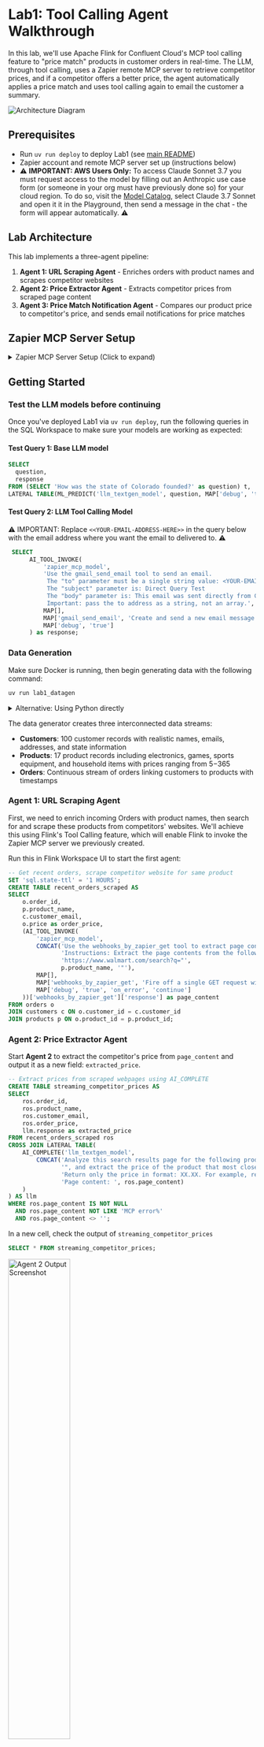 # Lab1: Tool Calling Agent Walkthrough

In this lab, we'll use Apache Flink for Confluent Cloud's MCP tool calling feature to "price match" products in customer orders in real-time. The LLM, through tool calling, uses a Zapier remote MCP server to retrieve competitor prices, and if a competitor offers a better price, the agent automatically applies a price match and uses tool calling again to email the customer a summary.

![Architecture Diagram](./assets/lab1/lab1-architecture.png)

## Prerequisites
- Run `uv run deploy` to deploy Lab1 (see [main README](./README.md))
- Zapier account and remote MCP server set up  (instructions below)
- ⚠️ **IMPORTANT: AWS Users Only:** To access Claude Sonnet 3.7 you must request access to the model by filling out an Anthropic use case form (or someone in your org must have previously done so) for your cloud region. To do so, visit the [Model Catalog](https://console.aws.amazon.com/bedrock/home#/model-catalog), select Claude 3.7 Sonnet and open it it in the Playground, then send a message in the chat - the form will appear automatically. ⚠️

## Lab Architecture

This lab implements a three-agent pipeline:

1. **Agent 1: URL Scraping Agent** - Enriches orders with product names and scrapes competitor websites
2. **Agent 2: Price Extractor Agent** - Extracts competitor prices from scraped page content
3. **Agent 3: Price Match Notification Agent** - Compares our product price to competitor's price, and sends email notifications for price matches

## Zapier MCP Server Setup

<details>
<summary>Zapier MCP Server Setup (Click to expand)</summary>

Create a Zapier MCP server for tool calling:

### 1. Create free Zapier Account

Sign up at [zapier.com](https://zapier.com/sign-up) and verify your email.

### 2. Create MCP Server

Visit [mcp.zapier.com](https://mcp.zapier.com/mcp/servers), choose "Other" as MCP Client, and create your server.

<details open>
<summary>Click to collapse</summary>

<img src="./assets/lab1/zapier/3.png" alt="Create MCP Server" width="50%" />

</details>

### 3. Add Tools

Add these tools to your MCP server:

- **Webhooks by Zapier: GET** tool
- **Gmail: Send Email** tool (authenticate via SSO)

<details open>
<summary>Click to collapse</summary>

<img src="./assets/lab1/zapier/4.png" alt="Add Tools" width="50%" />

</details>

### 4. Get SSE Endpoint URL

Click **"Connect",** choose **"Other"** for your client, then change transport to **"SSE Endpoint"**, and **copy the URL.** This is the `zapier_sse_endpoint` you will need to enter when deploying the lab with `uv run deploy`.

<details open>
<summary>Click to collapse</summary>

<img src="./assets/lab1/zapier/7.png" alt="SSE Endpoint" width="50%" />

</details>

</details>

## Getting Started

### Test the LLM models before continuing

Once you've deployed Lab1 via `uv run deploy`, run the following queries in the SQL Workspace to make sure your models are working as expected:

#### Test Query 1: Base LLM model

```sql
SELECT
  question,
  response
FROM (SELECT 'How was the state of Colorado founded?' as question) t,
LATERAL TABLE(ML_PREDICT('llm_textgen_model', question, MAP['debug', 'true'])) as r(response);
```

#### Test Query 2: LLM Tool Calling Model

⚠️ IMPORTANT: Replace `<<YOUR-EMAIL-ADDRESS-HERE>>` in the query below with the email address where you want the email to delivered to. ⚠️️️

```sql
 SELECT
      AI_TOOL_INVOKE(
          'zapier_mcp_model',
          'Use the gmail_send_email tool to send an email. 
           The "to" parameter must be a single string value: <YOUR-EMAIL-HERE>
           The "subject" parameter is: Direct Query Test
           The "body" parameter is: This email was sent directly from Confluent Cloud!
           Important: pass the to address as a string, not an array.',
          MAP[],
          MAP['gmail_send_email', 'Create and send a new email message'],
          MAP['debug', 'true']
      ) as response;
```

### Data Generation

Make sure Docker is running, then begin generating data with the following command:

```bash
uv run lab1_datagen
```

<details>
<summary>Alternative: Using Python directly</summary>

```bash
python scripts/lab1_datagen.py
```

The Python script provides the same automation as the uv version.

</details>

The data generator creates three interconnected data streams:

- **Customers**: 100 customer records with realistic names, emails, addresses, and state information
- **Products**: 17 product records including electronics, games, sports equipment, and household items with prices ranging from $5-$365
- **Orders**: Continuous stream of orders linking customers to products with timestamps

### Agent 1: URL Scraping Agent

First, we need to enrich incoming Orders with product names, then search for and scrape these products from competitors' websites. We'll achieve this using Flink's Tool Calling feature, which will enable Flink to invoke the Zapier MCP server we previously created.

Run this in Flink Workspace UI to start the first agent:

```sql
-- Get recent orders, scrape competitor website for same product
SET 'sql.state-ttl' = '1 HOURS';
CREATE TABLE recent_orders_scraped AS
SELECT
    o.order_id,
    p.product_name,
    c.customer_email,
    o.price as order_price,
    (AI_TOOL_INVOKE(
        'zapier_mcp_model',
        CONCAT('Use the webhooks_by_zapier_get tool to extract page contents. ',
               'Instructions: Extract the page contents from the following URL: ',
               'https://www.walmart.com/search?q="',
               p.product_name, '"'),
        MAP[],
        MAP['webhooks_by_zapier_get', 'Fire off a single GET request with optional querystrings.'],
        MAP['debug', 'true', 'on_error', 'continue']
    ))['webhooks_by_zapier_get']['response'] as page_content
FROM orders o
JOIN customers c ON o.customer_id = c.customer_id
JOIN products p ON o.product_id = p.product_id;
```

### Agent 2: Price Extractor Agent

Start **Agent 2** to extract the competitor's price from `page_content` and output it as a new field: `extracted_price`.

```sql
-- Extract prices from scraped webpages using AI_COMPLETE
CREATE TABLE streaming_competitor_prices AS
SELECT
    ros.order_id,
    ros.product_name,
    ros.customer_email,
    ros.order_price,
    llm.response as extracted_price
FROM recent_orders_scraped ros
CROSS JOIN LATERAL TABLE(
    AI_COMPLETE('llm_textgen_model',
        CONCAT('Analyze this search results page for the following product name: "', ros.product_name,
               '", and extract the price of the product that most closely matches the product name. ',
               'Return only the price in format: XX.XX. For example, return only: 29.95. ',
               'Page content: ', ros.page_content)
    )
) AS llm
WHERE ros.page_content IS NOT NULL
  AND ros.page_content NOT LIKE 'MCP error%'
  AND ros.page_content <> '';
```

In a new cell, check the output of `streaming_competitor_prices`

```sql
SELECT * FROM streaming_competitor_prices;
```

<img src="./assets/lab1/agent2-flinkoutput.png" alt="Agent 2 Output Screenshot" width="50%">

Notice the new field `extracted_price`. This will be used by the next Agent.

### Agent 3: Price Match Notification Agent

In this step, we'll notify the customer when a price match has been applied.
We'll again use Confluent Cloud's tool-calling feature — this time connecting to the Zapier MCP server to trigger an email or message to the customer. For this agent, the tool is `gmail_send_email`.

⚠️ IMPORTANT: Replace `<<YOUR-EMAIL-ADDRESS-HERE>>` in the query below with the email address where you want the email to delivered to. ⚠️️️

```sql
-- Create and send email notifications for price matches
CREATE TABLE price_match_email_results AS
SELECT
    scp.order_id,
    scp.customer_email,
    scp.product_name,
    CAST(CAST(scp.order_price AS DECIMAL(10, 2)) AS STRING) as order_price,
    CAST(CAST(scp.competitor_price AS DECIMAL(10, 2)) AS STRING) as competitor_price,
    CAST(CAST((scp.order_price - scp.competitor_price) AS DECIMAL(10, 2)) AS STRING) as savings,
    AI_TOOL_INVOKE('zapier_mcp_model',
                   CONCAT('IMPORTANT: The to parameter MUST be a string, NOT an array. Use the gmail_send_email tool. ',
                          'Send to (as string): <<⚠️️YOUR-EMAIL-ADDRESS-HERE⚠️️️>> ',
                          'Subject: ✅ Great News! Price Match Applied - Order #', scp.order_id, ' ',
                          'Body text: Subject: Your Price Match Has Been Applied - Order #', scp.order_id, '

Dear Valued Customer,

We have great news! We found a better price for your recent purchase and have automatically applied a price match.

📦 ORDER DETAILS:
   • Order Number: #', scp.order_id, '
   • Product: ', scp.product_name, '

💰 PRICE MATCH DETAILS:
   • Original Price: $', CAST(CAST(scp.order_price AS DECIMAL(10, 2)) AS STRING), '
   • Competitor Price Found: $', CAST(CAST(scp.competitor_price AS DECIMAL(10, 2)) AS STRING), '
   • Your Savings: $', CAST(CAST((scp.order_price - scp.competitor_price) AS DECIMAL(10, 2)) AS STRING), '

✅ ACTION TAKEN:
We have processed a price match refund of $', CAST(CAST((scp.order_price - scp.competitor_price) AS DECIMAL(10, 2)) AS STRING),
' back to your original payment method. You should see this credit within 3-5 business days.

🛒 WHY WE DO THIS:
We are committed to offering you the best prices. Our automated price matching system continuously monitors competitor prices to ensure you always get the best deal.

Thank you for choosing River Retail. We appreciate your business!

Best regards,
River Retail Customer Success Team
📧 support@riverretail.com | 📞 1-800-RIVER-HELP

---
This is an automated message from our price matching system.'),
                   MAP[],
                   MAP['gmail_send_email', 'Create and send a new email message'],
                   MAP['debug', 'true', 'on_error', 'continue']) as email_response
FROM (
    SELECT *,
           TRY_CAST(extracted_price AS DECIMAL(10,2)) as competitor_price
    FROM streaming_competitor_prices
) scp
WHERE scp.competitor_price IS NOT NULL
  AND scp.competitor_price > 0
  AND scp.order_price > scp.competitor_price;
```

With Agent 3 running, our real-time price matching pipeline is complete—orders stream in, competitor prices are fetched and analyzed, and customers are instantly notified when they get the best deal.

Check out your email for price matched orders:

<details open>
<summary>Click to collapse</summary>

<img src="./assets/lab1/email.png" alt="Price match email" width="50%" />

</details>

## Verification Queries

```sql
-- Check pipeline progress
SELECT 
    'Orders Scraped' as step,
    COUNT(*) as record_count
FROM recent_orders_scraped
WHERE page_content IS NOT NULL

UNION ALL

SELECT 
    'Prices Extracted' as step,
    COUNT(*) as record_count
FROM streaming_competitor_prices
WHERE extracted_price IS NOT NULL

UNION ALL

SELECT 
    'Emails Sent' as step,
    COUNT(*) as record_count
FROM price_match_email_results
WHERE email_response IS NOT NULL;
```

```sql
-- View successful price matches
SELECT 
    order_id,
    product_name,
    order_price,
    competitor_price,
    (CAST(order_price AS DECIMAL(10,2)) - CAST(competitor_price AS DECIMAL(10,2))) as savings
FROM price_match_email_results;
```



## Conclusion

By chaining these agents together, we've built a real-time data pipeline that reacts to market changes in seconds, ensures pricing competitiveness, and delivers immediate value to customers—right in their inbox.

## Navigation

- **← Back to Overview**: [Main README](./README.md)
- **→ Next Lab**: [Lab2: Vector Search / RAG](./LAB2-Walkthrough.md)
- **Cleanup**: [Cleanup Instructions](./README.md#cleanup)
